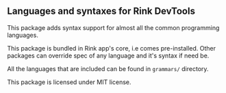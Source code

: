 ## Languages and syntaxes for Rink DevTools

This package adds syntax support for almost all the common programming languages.

This package is bundled in Rink app's core, i.e comes pre-installed. Other
packages can override spec of any language and it's syntax if need be.

All the languages that are included can be found in `grammars/` directory.

This package is licensed under MIT license.
